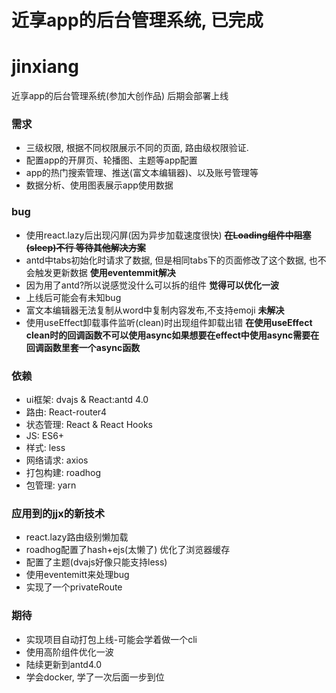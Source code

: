 # 近享app的后台管理系统, 已完成
# jinxiang
近享app的后台管理系统(参加大创作品) 后期会部署上线  
### 需求
* 三级权限, 根据不同权限展示不同的页面, 路由级权限验证.
* 配置app的开屏页、轮播图、主题等app配置
* app的热门搜索管理、推送(富文本编辑器)、以及账号管理等
* 数据分析、使用图表展示app使用数据
### bug 
* 使用react.lazy后出现闪屏(因为异步加载速度很快)  **~~在Loading组件中阻塞(sleep)不行 等待其他解决方案~~**
* antd中tabs初始化时请求了数据, 但是相同tabs下的页面修改了这个数据, 也不会触发更新数据  **使用eventemmit解决**
* 因为用了antd?所以说感觉没什么可以拆的组件  **觉得可以优化一波**
* 上线后可能会有未知bug
* 富文本编辑器无法复制从word中复制内容发布,不支持emoji  **未解决**
* 使用useEffect卸载事件监听(clean)时出现组件卸载出错  **在使用useEffect clean时的回调函数不可以使用async如果想要在effect中使用async需要在回调函数里套一个async函数**

### 依赖
* ui框架: dvajs & React:antd 4.0
* 路由: React-router4
* 状态管理: React & React Hooks
* JS: ES6+
* 样式: less
* 网络请求: axios
* 打包构建: roadhog
* 包管理: yarn

### 应用到的jjx的新技术
* react.lazy路由级别懒加载
* roadhog配置了hash+ejs(太懒了) 优化了浏览器缓存
* 配置了主题(dvajs好像只能支持less)
* 使用eventemitt来处理bug
* 实现了一个privateRoute

### 期待
* 实现项目自动打包上线-可能会学着做一个cli
* 使用高阶组件优化一波
* 陆续更新到antd4.0
* 学会docker, 学了一次后面一步到位




